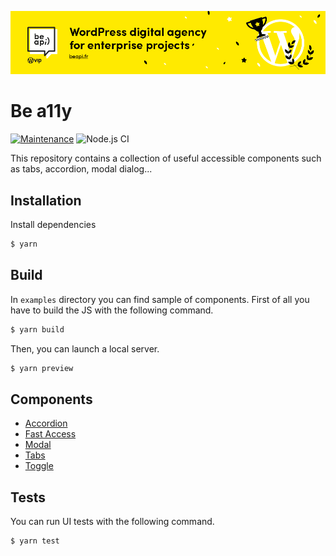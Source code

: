 [![Be API Github Banner](.github/banner-github.png)](https://beapi.fr)

# Be a11y
[![Maintenance](https://img.shields.io/badge/Maintained%3F-yes-green.svg)](https://GitHub.com/Naereen/StrapDown.js/graphs/commit-activity)
![Node.js CI](https://github.com/BeAPI/beapi-frontend-framework/workflows/Node.js%20CI/badge.svg?branch=master)

This repository contains a collection of useful accessible components such as tabs, accordion, modal dialog...

## Installation

Install dependencies
```bash
$ yarn
```

## Build

In `examples` directory you can find sample of components. First of all you have to build the JS with the following command.
```bash
$ yarn build
```

Then, you can launch a local server.
```bash
$ yarn preview
```

## Components
*   [Accordion](examples/accessible-accordion/)
*   [Fast Access](examples/accessible-fast-access/)
*   [Modal](examples/accessible-modal/)
*   [Tabs](examples/accessible-tabs/)
*   [Toggle](examples/accessible-toggle/)

## Tests

You can run UI tests with the following command.
```bash
$ yarn test
```
